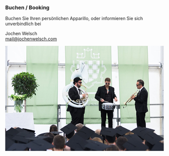 ### Buchen / Booking

Buchen Sie Ihren persönlichen Apparillo, oder informieren Sie sich unverbindlich bei  

Jochen Welsch  
[mail@jochenwelsch.com](mailto:mail@jochenwelsch.com)  

![](/images/badge_nnr2.jpg)